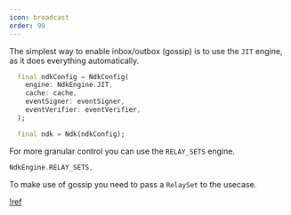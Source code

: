 ```yaml
---
icon: broadcast
order: 99
---
```


The simplest way to enable inbox/outbox (gossip) is to use the `JIT` engine, as it does everything automatically.

```dart
  final ndkConfig = NdkConfig(
    engine: NdkEngine.JIT,
    cache: cache,
    eventSigner: eventSigner,
    eventVerifier: eventVerifier,
  );

  final ndk = Ndk(ndkConfig);
```

For more granular control you can use the `RELAY_SETS` engine.

```dart
NdkEngine.RELAY_SETS,
```

To make use of gossip you need to pass a `RelaySet` to the usecase.

[!ref](/usecases/relay-sets.md)
